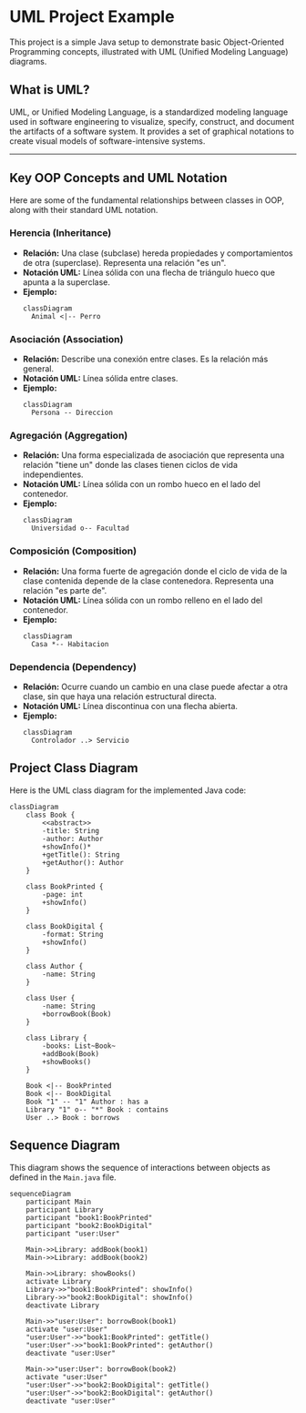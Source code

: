 # UML Project Example

This project is a simple Java setup to demonstrate basic Object-Oriented Programming concepts, illustrated with UML (Unified Modeling Language) diagrams.

## What is UML?

UML, or Unified Modeling Language, is a standardized modeling language used in software engineering to visualize, specify, construct, and document the artifacts of a software system. It provides a set of graphical notations to create visual models of software-intensive systems.

---

## Key OOP Concepts and UML Notation

Here are some of the fundamental relationships between classes in OOP, along with their standard UML notation.

### Herencia (Inheritance)
- **Relación:** Una clase (subclase) hereda propiedades y comportamientos de otra (superclase). Representa una relación "es un".
- **Notación UML:** Línea sólida con una flecha de triángulo hueco que apunta a la superclase.
- **Ejemplo:**
  ```mermaid
  classDiagram
    Animal <|-- Perro
  ```

### Asociación (Association)
- **Relación:** Describe una conexión entre clases. Es la relación más general.
- **Notación UML:** Línea sólida entre clases.
- **Ejemplo:**
  ```mermaid
  classDiagram
    Persona -- Direccion
  ```

### Agregación (Aggregation)
- **Relación:** Una forma especializada de asociación que representa una relación "tiene un" donde las clases tienen ciclos de vida independientes.
- **Notación UML:** Línea sólida con un rombo hueco en el lado del contenedor.
- **Ejemplo:**
  ```mermaid
  classDiagram
    Universidad o-- Facultad
  ```

### Composición (Composition)
- **Relación:** Una forma fuerte de agregación donde el ciclo de vida de la clase contenida depende de la clase contenedora. Representa una relación "es parte de".
- **Notación UML:** Línea sólida con un rombo relleno en el lado del contenedor.
- **Ejemplo:**
  ```mermaid
  classDiagram
    Casa *-- Habitacion
  ```

### Dependencia (Dependency)
- **Relación:** Ocurre cuando un cambio en una clase puede afectar a otra clase, sin que haya una relación estructural directa.
- **Notación UML:** Línea discontinua con una flecha abierta.
- **Ejemplo:**
  ```mermaid
  classDiagram
    Controlador ..> Servicio
  ```

## Project Class Diagram

Here is the UML class diagram for the implemented Java code:

```mermaid
classDiagram
    class Book {
        <<abstract>>
        -title: String
        -author: Author
        +showInfo()*
        +getTitle(): String
        +getAuthor(): Author
    }

    class BookPrinted {
        -page: int
        +showInfo()
    }

    class BookDigital {
        -format: String
        +showInfo()
    }

    class Author {
        -name: String
    }

    class User {
        -name: String
        +borrowBook(Book)
    }

    class Library {
        -books: List~Book~
        +addBook(Book)
        +showBooks()
    }

    Book <|-- BookPrinted
    Book <|-- BookDigital
    Book "1" -- "1" Author : has a
    Library "1" o-- "*" Book : contains
    User ..> Book : borrows
```

## Sequence Diagram

This diagram shows the sequence of interactions between objects as defined in the `Main.java` file.

```mermaid
sequenceDiagram
    participant Main
    participant Library
    participant "book1:BookPrinted"
    participant "book2:BookDigital"
    participant "user:User"

    Main->>Library: addBook(book1)
    Main->>Library: addBook(book2)

    Main->>Library: showBooks()
    activate Library
    Library->>"book1:BookPrinted": showInfo()
    Library->>"book2:BookDigital": showInfo()
    deactivate Library

    Main->>"user:User": borrowBook(book1)
    activate "user:User"
    "user:User"->>"book1:BookPrinted": getTitle()
    "user:User"->>"book1:BookPrinted": getAuthor()
    deactivate "user:User"
    
    Main->>"user:User": borrowBook(book2)
    activate "user:User"
    "user:User"->>"book2:BookDigital": getTitle()
    "user:User"->>"book2:BookDigital": getAuthor()
    deactivate "user:User"
```
